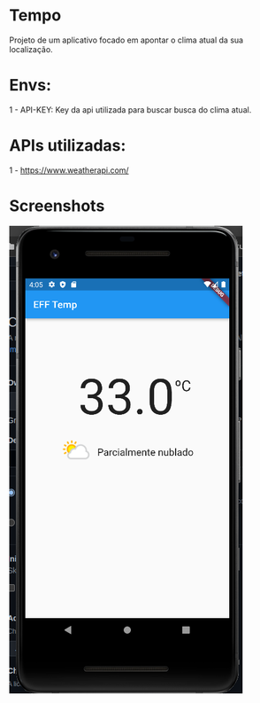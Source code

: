 # Tempo

Projeto de um aplicativo focado em apontar o clima atual da sua localização.

# Envs:

1 - API-KEY: Key da api utilizada para buscar busca do clima atual.

# APIs utilizadas:

1 - https://www.weatherapi.com/


# Screenshots

![Imagem do aplicativo - home](/assets/app.png)